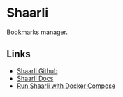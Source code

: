 # Shaarli

Bookmarks manager.

## Links

- [Shaarli Github](https://github.com/shaarli/Shaarli)
- [Shaarli Docs](https://shaarli.readthedocs.io/)
- [Run Shaarli with Docker Compose](https://shaarli.readthedocs.io/en/master/Docker/#docker-compose)
